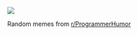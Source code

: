 ![](https://preview.redd.it/eave9mcozrde1.png?width=320&crop=smart&auto=webp&s=116c022e112d5e42025c901d187c3bb68d296960)

 Random memes from [r/ProgrammerHumor](https://www.reddit.com/r/ProgrammerHumor/)
